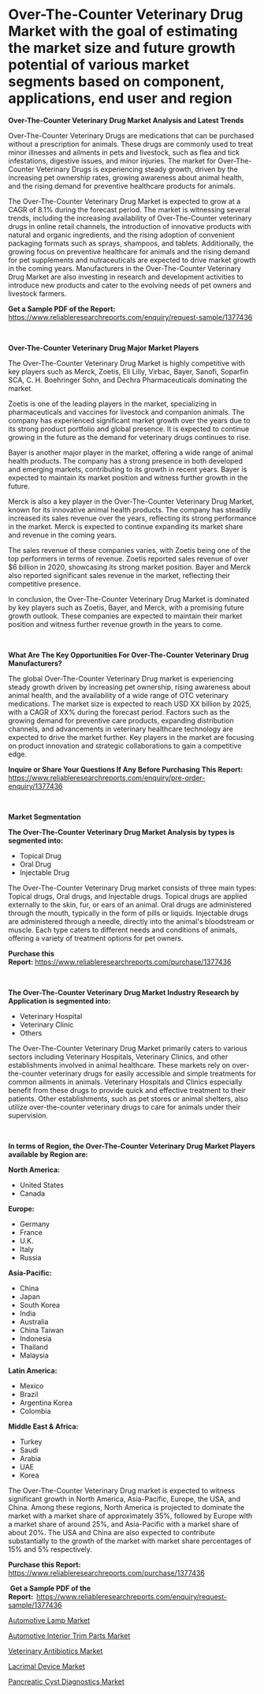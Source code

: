 <p><h1>Over-The-Counter Veterinary Drug Market with the goal of estimating the market size and future growth potential of various market segments based on component, applications, end user and region</h1></p><p><strong>Over-The-Counter Veterinary Drug Market Analysis and Latest Trends</strong></p>
<p><p>Over-The-Counter Veterinary Drugs are medications that can be purchased without a prescription for animals. These drugs are commonly used to treat minor illnesses and ailments in pets and livestock, such as flea and tick infestations, digestive issues, and minor injuries. The market for Over-The-Counter Veterinary Drugs is experiencing steady growth, driven by the increasing pet ownership rates, growing awareness about animal health, and the rising demand for preventive healthcare products for animals.</p><p>The Over-The-Counter Veterinary Drug Market is expected to grow at a CAGR of 8.1% during the forecast period. The market is witnessing several trends, including the increasing availability of Over-The-Counter veterinary drugs in online retail channels, the introduction of innovative products with natural and organic ingredients, and the rising adoption of convenient packaging formats such as sprays, shampoos, and tablets. Additionally, the growing focus on preventive healthcare for animals and the rising demand for pet supplements and nutraceuticals are expected to drive market growth in the coming years. Manufacturers in the Over-The-Counter Veterinary Drug Market are also investing in research and development activities to introduce new products and cater to the evolving needs of pet owners and livestock farmers.</p></p>
<p><strong>Get a Sample PDF of the Report:&nbsp;</strong> <a href="https://www.reliableresearchreports.com/enquiry/request-sample/1377436">https://www.reliableresearchreports.com/enquiry/request-sample/1377436</a></p>
<p>&nbsp;</p>
<p><strong>Over-The-Counter Veterinary Drug Major Market Players</strong></p>
<p><p>The Over-The-Counter Veterinary Drug Market is highly competitive with key players such as Merck, Zoetis, Eli Lilly, Virbac, Bayer, Sanofi, Soparfin SCA, C. H. Boehringer Sohn, and Dechra Pharmaceuticals dominating the market.</p><p>Zoetis is one of the leading players in the market, specializing in pharmaceuticals and vaccines for livestock and companion animals. The company has experienced significant market growth over the years due to its strong product portfolio and global presence. It is expected to continue growing in the future as the demand for veterinary drugs continues to rise.</p><p>Bayer is another major player in the market, offering a wide range of animal health products. The company has a strong presence in both developed and emerging markets, contributing to its growth in recent years. Bayer is expected to maintain its market position and witness further growth in the future.</p><p>Merck is also a key player in the Over-The-Counter Veterinary Drug Market, known for its innovative animal health products. The company has steadily increased its sales revenue over the years, reflecting its strong performance in the market. Merck is expected to continue expanding its market share and revenue in the coming years.</p><p>The sales revenue of these companies varies, with Zoetis being one of the top performers in terms of revenue. Zoetis reported sales revenue of over $6 billion in 2020, showcasing its strong market position. Bayer and Merck also reported significant sales revenue in the market, reflecting their competitive presence.</p><p>In conclusion, the Over-The-Counter Veterinary Drug Market is dominated by key players such as Zoetis, Bayer, and Merck, with a promising future growth outlook. These companies are expected to maintain their market position and witness further revenue growth in the years to come.</p></p>
<p>&nbsp;</p>
<p><strong>What Are The Key Opportunities For Over-The-Counter Veterinary Drug Manufacturers?</strong></p>
<p><p>The global Over-The-Counter Veterinary Drug market is experiencing steady growth driven by increasing pet ownership, rising awareness about animal health, and the availability of a wide range of OTC veterinary medications. The market size is expected to reach USD XX billion by 2025, with a CAGR of XX% during the forecast period. Factors such as the growing demand for preventive care products, expanding distribution channels, and advancements in veterinary healthcare technology are expected to drive the market further. Key players in the market are focusing on product innovation and strategic collaborations to gain a competitive edge.</p></p>
<p><strong>Inquire or Share Your Questions If Any Before Purchasing This Report:</strong> <a href="https://www.reliableresearchreports.com/enquiry/pre-order-enquiry/1377436">https://www.reliableresearchreports.com/enquiry/pre-order-enquiry/1377436</a></p>
<p>&nbsp;</p>
<p><strong>Market Segmentation</strong></p>
<p><strong>The Over-The-Counter Veterinary Drug Market Analysis by types is segmented into:</strong></p>
<p><ul><li>Topical Drug</li><li>Oral Drug</li><li>Injectable Drug</li></ul></p>
<p><p>The Over-The-Counter Veterinary Drug market consists of three main types: Topical drugs, Oral drugs, and Injectable drugs. Topical drugs are applied externally to the skin, fur, or ears of an animal. Oral drugs are administered through the mouth, typically in the form of pills or liquids. Injectable drugs are administered through a needle, directly into the animal's bloodstream or muscle. Each type caters to different needs and conditions of animals, offering a variety of treatment options for pet owners.</p></p>
<p><strong>Purchase this Report:&nbsp;</strong><a href="https://www.reliableresearchreports.com/purchase/1377436">https://www.reliableresearchreports.com/purchase/1377436</a></p>
<p>&nbsp;</p>
<p><strong>The Over-The-Counter Veterinary Drug Market Industry Research by Application is segmented into:</strong></p>
<p><ul><li>Veterinary Hospital</li><li>Veterinary Clinic</li><li>Others</li></ul></p>
<p><p>The Over-The-Counter Veterinary Drug Market primarily caters to various sectors including Veterinary Hospitals, Veterinary Clinics, and other establishments involved in animal healthcare. These markets rely on over-the-counter veterinary drugs for easily accessible and simple treatments for common ailments in animals. Veterinary Hospitals and Clinics especially benefit from these drugs to provide quick and effective treatment to their patients. Other establishments, such as pet stores or animal shelters, also utilize over-the-counter veterinary drugs to care for animals under their supervision.</p></p>
<p>&nbsp;</p>
<p><strong>In terms of Region, the Over-The-Counter Veterinary Drug Market Players available by Region are:</strong></p>
<p>
    <p> <strong> North America: </strong>
        <ul>
            <li>United States</li>
            <li>Canada</li>
        </ul>
        </p> 
    <p> <strong> Europe: </strong>
        <ul>
            <li>Germany</li>
            <li>France</li>
            <li>U.K.</li>
            <li>Italy</li>
            <li>Russia</li>
        </ul>
        </p> 
    <p> <strong> Asia-Pacific: </strong>
        <ul>
            <li>China</li>
            <li>Japan</li>
            <li>South Korea</li>
            <li>India</li>
            <li>Australia</li>
            <li>China Taiwan</li>
            <li>Indonesia</li>
            <li>Thailand</li>
            <li>Malaysia</li>
        </ul>
        </p> 
    <p> <strong> Latin America: </strong>
        <ul>
            <li>Mexico</li>
            <li>Brazil</li>
            <li>Argentina Korea</li>
            <li>Colombia</li>
        </ul>
        </p> 
    <p> <strong> Middle East & Africa: </strong>
        <ul>
            <li>Turkey</li>
            <li>Saudi</li>
            <li>Arabia</li>
            <li>UAE</li>
            <li>Korea</li>
        </ul>
    </p>
    </p>
<p><p>The Over-The-Counter Veterinary Drug market is expected to witness significant growth in North America, Asia-Pacific, Europe, the USA, and China. Among these regions, North America is projected to dominate the market with a market share of approximately 35%, followed by Europe with a market share of around 25%, and Asia-Pacific with a market share of about 20%. The USA and China are also expected to contribute substantially to the growth of the market with market share percentages of 15% and 5% respectively.</p></p>
<p><strong>Purchase this Report: </strong><a href="https://www.reliableresearchreports.com/purchase/1377436">https://www.reliableresearchreports.com/purchase/1377436</a></p>
<p>&nbsp;<strong>Get a Sample PDF of the Report:&nbsp;&nbsp;</strong><a href="https://www.reliableresearchreports.com/enquiry/request-sample/1377436">https://www.reliableresearchreports.com/enquiry/request-sample/1377436</a></p>
<p><strong></strong></p>
<p><p><a href="https://view.publitas.com/reportprime-1/automotive-lamp-market-a-comprehensive-report-of-its-market-share-growth-trends-2024-2031/">Automotive Lamp Market</a></p><p><a href="https://view.publitas.com/reportprime-1/automotive-interior-trim-parts-market-research-report-provides-critical-insights-that-can-help-shape-business-development-and-investment-strategies/">Automotive Interior Trim Parts Market</a></p><p><a href="https://pretty-mail-caf.notion.site/Veterinary-Antibiotics-Market-Research-Report-Unlocks-Analysis-on-the-Market-Financial-Status-Marke-84c637747b0042058088c3e8f0f50925">Veterinary Antibiotics Market</a></p><p><a href="https://github.com/mharielmesa/Market-Research-Report-List-2/blob/main/lacrimal-device-market.md">Lacrimal Device Market</a></p><p><a href="https://github.com/suaretopek9/Market-Research-Report-List-1/blob/main/pancreatic-cyst-diagnostics-market.md">Pancreatic Cyst Diagnostics Market</a></p></p>